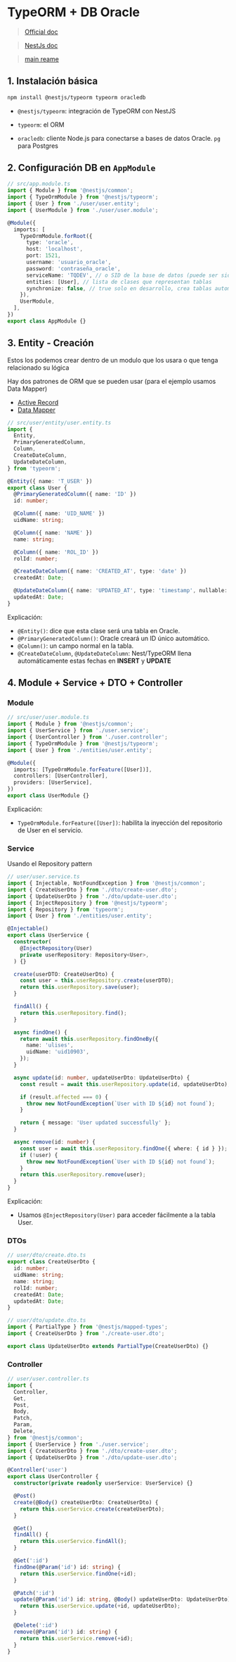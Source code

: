 # TypeORM + DB Oracle

> [Official doc](https://github.com/typeorm/typeorm)

> [NestJs doc](https://docs.nestjs.com/techniques/database)

> [main reame](doc/mainReadme.md)

## 1. Instalación básica

```bash
npm install @nestjs/typeorm typeorm oracledb
```

- `@nestjs/typeorm`: integración de TypeORM con NestJS

- `typeorm`: el ORM

- `oracledb`: cliente Node.js para conectarse a bases de datos Oracle. `pg` para Postgres

## 2. Configuración DB en `AppModule`

```typescript
// src/app.module.ts
import { Module } from '@nestjs/common';
import { TypeOrmModule } from '@nestjs/typeorm';
import { User } from './user/user.entity';
import { UserModule } from './user/user.module';

@Module({
  imports: [
    TypeOrmModule.forRoot({
      type: 'oracle',
      host: 'localhost',
      port: 1521,
      username: 'usuario_oracle',
      password: 'contraseña_oracle',
      serviceName: 'TQDEV', // o SID de la base de datos (puede ser sid dependiendo de tu setup)
      entities: [User], // lista de clases que representan tablas
      synchronize: false, // true solo en desarrollo, crea tablas automáticamente
    }),
    UserModule,
  ],
})
export class AppModule {}
```

## 3. Entity - Creación

Estos los podemos crear dentro de un modulo que los usara o que tenga relacionado su lógica

Hay dos patrones de ORM que se pueden usar (para el ejemplo usamos Data Mapper)

- [Active Record](https://github.com/typeorm/typeorm/blob/master/docs/active-record-data-mapper.md#what-is-the-active-record-pattern)
- [Data Mapper](https://github.com/typeorm/typeorm/blob/master/docs/active-record-data-mapper.md#what-is-the-data-mapper-pattern)

```typescript
// src/user/entity/user.entity.ts
import {
  Entity,
  PrimaryGeneratedColumn,
  Column,
  CreateDateColumn,
  UpdateDateColumn,
} from 'typeorm';

@Entity({ name: 'T_USER' })
export class User {
  @PrimaryGeneratedColumn({ name: 'ID' })
  id: number;

  @Column({ name: 'UID_NAME' })
  uidName: string;

  @Column({ name: 'NAME' })
  name: string;

  @Column({ name: 'ROL_ID' })
  rolId: number;

  @CreateDateColumn({ name: 'CREATED_AT', type: 'date' })
  createdAt: Date;

  @UpdateDateColumn({ name: 'UPDATED_AT', type: 'timestamp', nullable: true })
  updatedAt: Date;
}
```

Explicación:

- `@Entity()`: dice que esta clase será una tabla en Oracle.
- `@PrimaryGeneratedColumn()`: Oracle creará un ID único automático.
- `@Column()`: un campo normal en la tabla.
- `@CreateDateColumn`, `@UpdateDateColumn`: Nest/TypeORM llena automáticamente estas fechas en **INSERT** y **UPDATE**

## 4. Module + Service + DTO + Controller

### Module

```typescript
// src/user/user.module.ts
import { Module } from '@nestjs/common';
import { UserService } from './user.service';
import { UserController } from './user.controller';
import { TypeOrmModule } from '@nestjs/typeorm';
import { User } from './entities/user.entity';

@Module({
  imports: [TypeOrmModule.forFeature([User])],
  controllers: [UserController],
  providers: [UserService],
})
export class UserModule {}
```

Explicación:

- `TypeOrmModule.forFeature([User])`: habilita la inyección del repositorio de User en el servicio.

### Service

Usando el Repository pattern

```typescript
// user/user.service.ts
import { Injectable, NotFoundException } from '@nestjs/common';
import { CreateUserDto } from './dto/create-user.dto';
import { UpdateUserDto } from './dto/update-user.dto';
import { InjectRepository } from '@nestjs/typeorm';
import { Repository } from 'typeorm';
import { User } from './entities/user.entity';

@Injectable()
export class UserService {
  constructor(
    @InjectRepository(User)
    private userRepository: Repository<User>,
  ) {}

  create(userDTO: CreateUserDto) {
    const user = this.userRepository.create(userDTO);
    return this.userRepository.save(user);
  }

  findAll() {
    return this.userRepository.find();
  }

  async findOne() {
    return await this.userRepository.findOneBy({
      name: 'ulises',
      uidName: 'uid10903',
    });
  }

  async update(id: number, updateUserDto: UpdateUserDto) {
    const result = await this.userRepository.update(id, updateUserDto);

    if (result.affected === 0) {
      throw new NotFoundException(`User with ID ${id} not found`);
    }

    return { message: 'User updated successfully' };
  }

  async remove(id: number) {
    const user = await this.userRepository.findOne({ where: { id } });
    if (!user) {
      throw new NotFoundException(`User with ID ${id} not found`);
    }
    return this.userRepository.remove(user);
  }
}
```

Explicación:

- Usamos `@InjectRepository(User)` para acceder fácilmente a la tabla User.

### DTOs

```typescript
// user/dto/create.dto.ts
export class CreateUserDto {
  id: number;
  uidName: string;
  name: string;
  rolId: number;
  createdAt: Date;
  updatedAt: Date;
}
```

```typescript
// user/dto/update.dto.ts
import { PartialType } from '@nestjs/mapped-types';
import { CreateUserDto } from './create-user.dto';

export class UpdateUserDto extends PartialType(CreateUserDto) {}
```

### Controller

```typescript
// user/user.controller.ts
import {
  Controller,
  Get,
  Post,
  Body,
  Patch,
  Param,
  Delete,
} from '@nestjs/common';
import { UserService } from './user.service';
import { CreateUserDto } from './dto/create-user.dto';
import { UpdateUserDto } from './dto/update-user.dto';

@Controller('user')
export class UserController {
  constructor(private readonly userService: UserService) {}

  @Post()
  create(@Body() createUserDto: CreateUserDto) {
    return this.userService.create(createUserDto);
  }

  @Get()
  findAll() {
    return this.userService.findAll();
  }

  @Get(':id')
  findOne(@Param('id') id: string) {
    return this.userService.findOne(+id);
  }

  @Patch(':id')
  update(@Param('id') id: string, @Body() updateUserDto: UpdateUserDto) {
    return this.userService.update(+id, updateUserDto);
  }

  @Delete(':id')
  remove(@Param('id') id: string) {
    return this.userService.remove(+id);
  }
}
```
